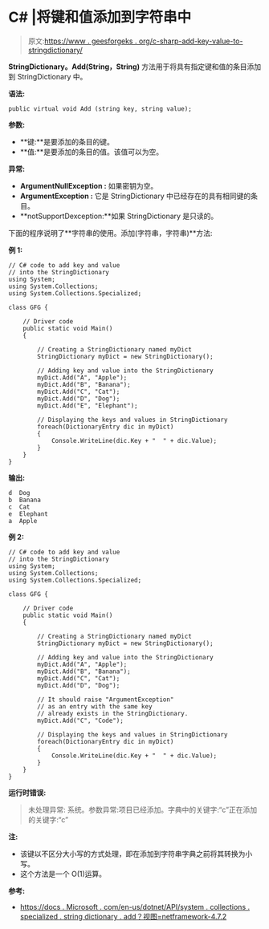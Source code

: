 # C# |将键和值添加到字符串中

> 原文:[https://www . geesforgeks . org/c-sharp-add-key-value-to-stringdictionary/](https://www.geeksforgeeks.org/c-sharp-add-key-and-value-into-stringdictionary/)

**StringDictionary。Add(String，String)** 方法用于将具有指定键和值的条目添加到 StringDictionary 中。

**语法:**

```
public virtual void Add (string key, string value);

```

**参数:**

*   **键:**是要添加的条目的键。
*   **值:**是要添加的条目的值。该值可以为空。

**异常:**

*   **ArgumentNullException :** 如果密钥为空。
*   **ArgumentException :** 它是 StringDictionary 中已经存在的具有相同键的条目。
*   **notSupportDexception:**如果 StringDictionary 是只读的。

下面的程序说明了**字符串的使用。添加(字符串，字符串)**方法:

**例 1:**

```
// C# code to add key and value
// into the StringDictionary
using System;
using System.Collections;
using System.Collections.Specialized;

class GFG {

    // Driver code
    public static void Main()
    {

        // Creating a StringDictionary named myDict
        StringDictionary myDict = new StringDictionary();

        // Adding key and value into the StringDictionary
        myDict.Add("A", "Apple");
        myDict.Add("B", "Banana");
        myDict.Add("C", "Cat");
        myDict.Add("D", "Dog");
        myDict.Add("E", "Elephant");

        // Displaying the keys and values in StringDictionary
        foreach(DictionaryEntry dic in myDict)
        {
            Console.WriteLine(dic.Key + "  " + dic.Value);
        }
    }
}
```

**输出:**

```
d  Dog
b  Banana
c  Cat
e  Elephant
a  Apple

```

**例 2:**

```
// C# code to add key and value
// into the StringDictionary
using System;
using System.Collections;
using System.Collections.Specialized;

class GFG {

    // Driver code
    public static void Main()
    {

        // Creating a StringDictionary named myDict
        StringDictionary myDict = new StringDictionary();

        // Adding key and value into the StringDictionary
        myDict.Add("A", "Apple");
        myDict.Add("B", "Banana");
        myDict.Add("C", "Cat");
        myDict.Add("D", "Dog");

        // It should raise "ArgumentException"
        // as an entry with the same key
        // already exists in the StringDictionary.
        myDict.Add("C", "Code");

        // Displaying the keys and values in StringDictionary
        foreach(DictionaryEntry dic in myDict)
        {
            Console.WriteLine(dic.Key + "  " + dic.Value);
        }
    }
}
```

**运行时错误:**

> 未处理异常:
> 系统。参数异常:项目已经添加。字典中的关键字:“c”正在添加的关键字:“c”

**注:**

*   该键以不区分大小写的方式处理，即在添加到字符串字典之前将其转换为小写。
*   这个方法是一个 O(1)运算。

**参考:**

*   [https://docs . Microsoft . com/en-us/dotnet/API/system . collections . specialized . string dictionary . add？视图=netframework-4.7.2](https://docs.microsoft.com/en-us/dotnet/api/system.collections.specialized.stringdictionary.add?view=netframework-4.7.2)